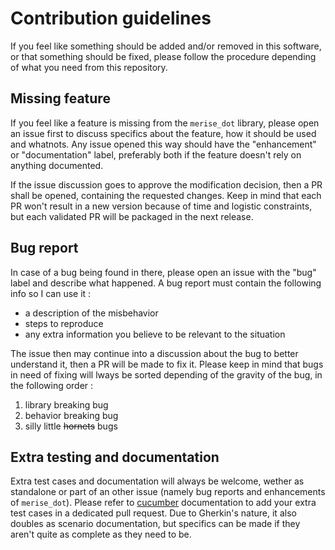 # Contribution guidelines

If you feel like something should be added and/or removed in this software, or that something should be fixed, please follow the procedure depending of what you need from this repository.

## Missing feature

If you feel like a feature is missing from the `merise_dot` library, please open an issue first to discuss specifics about the feature, how it should be used and whatnots. Any issue opened this way should have the "enhancement" or "documentation" label, preferably both if the feature doesn't rely on anything documented.

If the issue discussion goes to approve the modification decision, then a PR shall be opened, containing the requested changes. Keep in mind that each PR won't result in a new version because of time and logistic constraints, but each validated PR will be packaged in the next release.

## Bug report

In case of a bug being found in there, please open an issue with the "bug" label and describe what happened. A bug report must contain the following info so I can use it :

- a description of the misbehavior
- steps to reproduce
- any extra information you believe to be relevant to the situation

The issue then may continue into a discussion about the bug to better understand it, then a PR will be made to fix it. Please keep in mind that bugs in need of fixing will lways be sorted depending of the gravity of the bug, in the following order :

1. library breaking bug
2. behavior breaking bug
3. silly little ~~hornets~~ bugs

## Extra testing and documentation

Extra test cases and documentation will always be welcome, wether as standalone or part of an other issue (namely bug reports and enhancements of `merise_dot`). Please refer to [cucumber] documentation to add your extra test cases in a dedicated pull request. Due to Gherkin's nature, it also doubles as scenario documentation, but specifics can be made if they aren't quite as complete as they need to be.

[cucumber]: https://cucumber.io/
